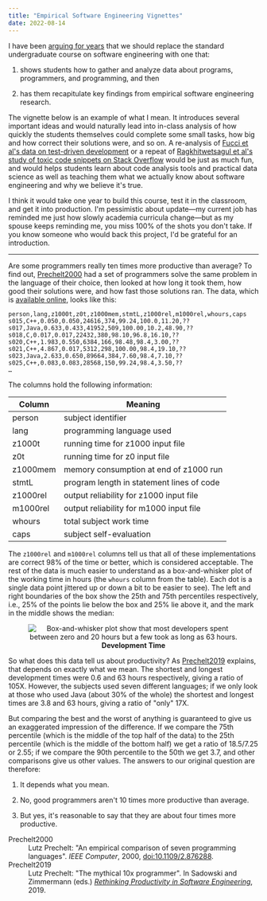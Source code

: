 ```yaml
---
title: "Empirical Software Engineering Vignettes"
date: 2022-08-14
---
```


I have been [arguing for years][essay]
that we should replace the standard undergraduate course on software engineering
with one that:

1.  shows students how to gather and analyze data about programs, programmers, and programming,
    and then

2.  has them recapitulate key findings from empirical software engineering research.

The vignette below is an example of what I mean.
It introduces several important ideas
and would naturally lead into in-class analysis of
how quickly the students themselves could complete some small tasks,
how big and how correct their solutions were,
and so on.
A re-analysis of [Fucci et al's data on test-driven development][fucci_tdd]
or a repeat of [Ragkhitwetsagul et al's study of toxic code snippets on Stack Overflow][so_code]
would be just as much fun,
and would helps students learn about code analysis tools and practical data science
as well as teaching them what we actually know about software engineering
and why we believe it's true.

I think it would take one year to build this course,
test it in the classroom,
and get it into production.
I'm pessimistic about update—my current job has reminded me
just how slowly academia curricula change—but as my spouse keeps reminding me,
you miss 100% of the shots you don't take.
If you know someone who would back this project,
I'd be grateful for an introduction.

<hr/>

Are some programmers really ten times more productive than average?
To find out,
[Prechelt2000](#Prechelt2000)
had a set of programmers solve the same problem in the language of their choice,
then looked at how long it took them,
how good their solutions were,
and how fast those solutions ran.
The data,
which is [available online][prechelt_data],
looks like this:

```
person,lang,z1000t,z0t,z1000mem,stmtL,z1000rel,m1000rel,whours,caps
s015,C++,0.050,0.050,24616,374,99.24,100.0,11.20,??
s017,Java,0.633,0.433,41952,509,100.00,10.2,48.90,??
s018,C,0.017,0.017,22432,380,98.10,96.8,16.10,??
s020,C++,1.983,0.550,6384,166,98.48,98.4,3.00,??
s021,C++,4.867,0.017,5312,298,100.00,98.4,19.10,??
s023,Java,2.633,0.650,89664,384,7.60,98.4,7.10,??
s025,C++,0.083,0.083,28568,150,99.24,98.4,3.50,??
…
```

The columns hold the following information:

| Column | Meaning |
| ------ | ------- |
| person | subject identifier |
| lang | programming language used |
| z1000t | running time for z1000 input file |
| z0t | running time for z0 input file |
| z1000mem | memory consumption at end of z1000 run |
| stmtL | program length in statement lines of code |
| z1000rel | output reliability for z1000 input file |
| m1000rel | output reliability for m1000 input file |
| whours | total subject work time |
| caps | subject self-evaluation |

The `z1000rel` and `m1000rel` columns tell us that
all of these implementations are correct 98% of the time or better,
which is considered acceptable.
The rest of the data is much easier to understand as a box-and-whisker plot
of the working time in hours (the `whours` column from the table).
Each dot is a single data point
jittered up or down a bit to be easier to see).
The left and right boundaries of the box show the 25th and 75th percentiles respectively,
i.e., 25% of the points lie below the box and 25% lie above it,
and the mark in the middle shows the median:

<div align="center">
<figure>
<img src="@root/files/2022/prechelt-boxplot.svg" alt="Box-and-whisker plot show that most developers spent between zero and 20 hours but a few took as long as 63 hours.">
<figcaption><strong>Development Time</strong></figcaption>
</figure>
</div>

So what does this data tell us about productivity?
As [Prechelt2019](#Prechelt2019) explains,
that depends on exactly what we mean.
The shortest and longest development times were 0.6 and 63 hours respectively,
giving a ratio of 105X.
However,
the subjects used seven different languages;
if we only look at those who used Java (about 30% of the whole)
the shortest and longest times are 3.8 and 63 hours,
giving a ratio of "only" 17X.

But comparing the best and the worst of anything is guaranteed to give us
an exaggerated impression of the difference.
If we compare the 75th percentile (which is the middle of the top half of the data)
to the 25th percentile (which is the middle of the bottom half)
we get a ratio of 18.5/7.25 or 2.55;
if we compare the 90th percentile to the 50th we get 3.7,
and other comparisons give us other values.
The answers to our original question are therefore:

1.  It depends what you mean.

2.  No, good programmers aren't 10 times more productive than average.

3.  But yes, it's reasonable to say that they are about four times more productive.

<dl>
<dt id="Prechelt2000">Prechelt2000</dt>
<dd>
Lutz Prechelt:
"An empirical comparison of seven programming languages".
<em>IEEE Computer</em>,
2000,
<a href="https://doi.org/10.1109/2.876288">doi:10.1109/2.876288</a>.
</dd>

<dt id="Prechelt2019">Prechelt2019</dt>
<dd>
Lutz Prechelt:
"The mythical 10x programmer".
In Sadowski and Zimmermann (eds.)
<a href="https://link.springer.com/book/10.1007/978-1-4842-4221-6"><em>Rethinking Productivity in Software Engineering</em></a>,
2019.
</dd>

</dl>

[essay]: @root/2020/07/09/acm-sigsoft-award/
[fucci_tdd]: https://neverworkintheory.org/2016/10/05/test-driven-development.html
[prechelt_data]: http://page.mi.fu-berlin.de/prechelt/packages/jccpprtTR.csv
[so_code]: https://neverworkintheory.org/2021/08/19/toxic-code-snippets-on-stack-overflow.html
